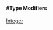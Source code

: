 <h4>#Type Modifiers</h4>

<a href="#" class="post pull-right btn btn-sm btn-info" id="integer">Integer <span class="glyphicon glyphicon-forward"></span></a><br><br><br><br><br>
